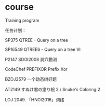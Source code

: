 # course
Training program

任务计划：

SP375 QTREE - Query on a tree

SP16549 QTREE6 - Query on a tree VI

P2147 SDOI2008 洞穴勘测

CodeChef PREFIXOR Prefix Xor

BZOJ2579 一个动态树好题

AT2149 すぬけ君の塗り絵 2 / Snuke's Coloring 2

LOJ 2049. 「HNOI2016」网络
